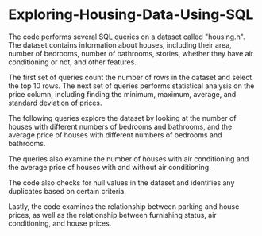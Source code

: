 # Exploring-Housing-Data-Using-SQL

The code performs several SQL queries on a dataset called "housing.h". The dataset contains information about houses, including their area, number of bedrooms, number of bathrooms, stories, whether they have air conditioning or not, and other features.

The first set of queries count the number of rows in the dataset and select the top 10 rows. The next set of queries performs statistical analysis on the price column, including finding the minimum, maximum, average, and standard deviation of prices.

The following queries explore the dataset by looking at the number of houses with different numbers of bedrooms and bathrooms, and the average price of houses with different numbers of bedrooms and bathrooms.

The queries also examine the number of houses with air conditioning and the average price of houses with and without air conditioning.

The code also checks for null values in the dataset and identifies any duplicates based on certain criteria.

Lastly, the code examines the relationship between parking and house prices, as well as the relationship between furnishing status, air conditioning, and house prices.
